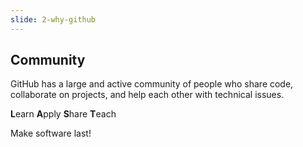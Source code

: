 ```yaml
---
slide: 2-why-github
---
```

## Community

GitHub has a large and active community of people who share code, collaborate on projects, and help each other with technical issues.

<b>L</b>earn
<b>A</b>pply
<b>S</b>hare
<b>T</b>each

Make software last!